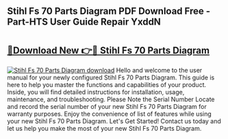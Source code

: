 ## Stihl Fs 70 Parts Diagram PDF Download Free - Part-HTS User Guide Repair YxddN

# <h2><a href="http://dfmiuy.blite.top/?on=Stihl+Fs+70+Parts+Diagram">🔗Download New 👉🔴 Stihl Fs 70 Parts Diagram</a></h2>

[![Stihl Fs 70 Parts Diagram download](https://i.imgur.com/lujVjoI.png)](http://dfmiuy.blite.top/?on=Stihl+Fs+70+Parts+Diagram)
Hello and welcome to the user manual for your newly configured Stihl Fs 70 Parts Diagram. This guide is here to help you master the functions and capabilities of your product. Inside, you will find detailed instructions for installation, usage, maintenance, and troubleshooting. Please Note the Serial Number Locate and record the serial number of your new Stihl Fs 70 Parts Diagram for warranty purposes. Enjoy the convenience of list of features while using your new Stihl Fs 70 Parts Diagram. Let's Get Started! Contact us today and let us help you make the most of your new Stihl Fs 70 Parts Diagram.
